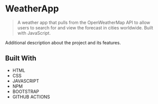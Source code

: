 # WeatherApp

>  A weather app that pulls from the OpenWeatherMap API to allow users to search for and view the forecast in cities worldwide. Built with JavaScript.


Additional description about the project and its features.

## Built With
- HTML 
- CSS
- JAVASCRIPT
- NPM
- BOOTSTRAP
- GITHUB ACTIONS
